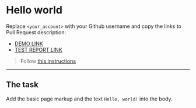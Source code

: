 # Hello world
Replace `<your_account>` with your Github username and copy the links to Pull Request description:
- [DEMO LINK](https://AntonMartynes.github.io/layout_hello-world/)
- [TEST REPORT LINK](https://AntonMartynes.github.io/layout_hello-world/report/html_report/)

> Follow [this instructions](https://mate-academy.github.io/layout_task-guideline/#how-to-solve-the-layout-tasks-on-github)
___

## The task
Add the basic page markup and the text `Hello, world!` into the body.
